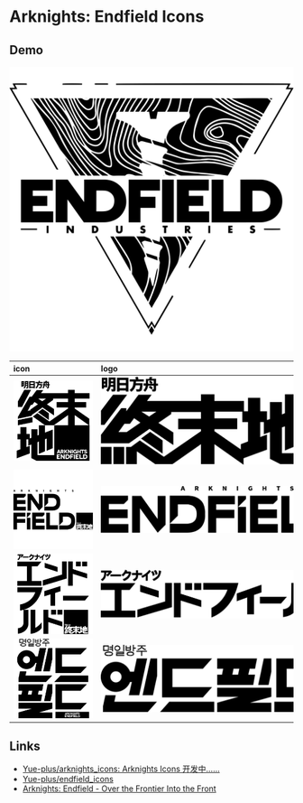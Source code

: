 # Arknights: Endfield Icons

## Demo

[![](./svg/endfield-industries.svg)](https://raw.githubusercontent.com/Yue-plus/endfield_icons/main/svg/endfield-industries.svg)

| icon　　　　　　　　                                                                                                               | logo　　　　　　　　　　　　　　　　　　　　　　　　　　　　　　　　　　                                                                                     |
|:---------------------------------------------------------------------------------------------------------------------------|:---------------------------------------------------------------------------------------------------------------------------|
| [![](./svg/endfield-icon-zh.svg)](https://raw.githubusercontent.com/Yue-plus/endfield_icons/main/svg/endfield-icon-zh.svg) | [![](./svg/endfield-logo-zh.svg)](https://raw.githubusercontent.com/Yue-plus/endfield_icons/main/svg/endfield-logo-zh.svg) |
| [![](./svg/endfield-icon-en.svg)](https://raw.githubusercontent.com/Yue-plus/endfield_icons/main/svg/endfield-icon-en.svg) | [![](./svg/endfield-logo-en.svg)](https://raw.githubusercontent.com/Yue-plus/endfield_icons/main/svg/endfield-logo-en.svg) |
| [![](./svg/endfield-icon-ja.svg)](https://raw.githubusercontent.com/Yue-plus/endfield_icons/main/svg/endfield-icon-ja.svg) | [![](./svg/endfield-logo-ja.svg)](https://raw.githubusercontent.com/Yue-plus/endfield_icons/main/svg/endfield-logo-ja.svg) |
| [![](./svg/endfield-icon-ko.svg)](https://raw.githubusercontent.com/Yue-plus/endfield_icons/main/svg/endfield-icon-ko.svg) | [![](./svg/endfield-logo-ko.svg)](https://raw.githubusercontent.com/Yue-plus/endfield_icons/main/svg/endfield-logo-ko.svg) |

## Links

- [Yue-plus/arknights_icons: Arknights Icons 开发中……](https://github.com/Yue-plus/arknights_icons)
- [Yue-plus/endfield_icons](https://github.com/Yue-plus/endfield_icons)
- [Arknights: Endfield - Over the Frontier Into the Front](https://endfield.hypergryph.global/)
